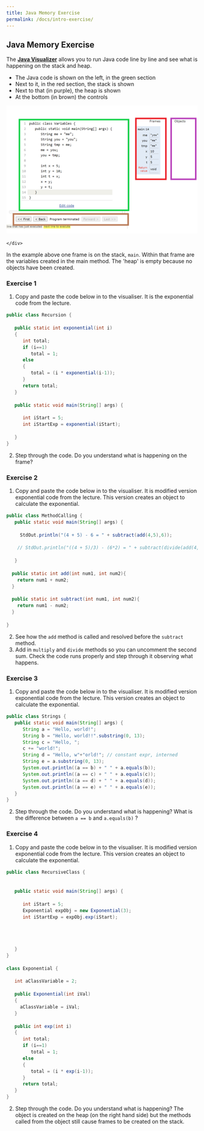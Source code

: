 ```yaml
---
title: Java Memory Exercise
permalink: /docs/intro-exercise/
---
```


## Java Memory Exercise

The [**Java Visualizer**](https://cscircles.cemc.uwaterloo.ca/java_visualize/#) allows you to run Java code line by line and see what is happening on the stack and heap. 

<div class="row">
    <div class="col-md-6">    
    <ul>
<li>The Java code is shown on the left, in the green section</li>
<li>Next to it, in the red section, the stack is shown</li>
<li>Next to that (in purple), the heap is shown</li>
<li>At the bottom (in brown) the controls</li>
</ul>
    </div>
    <div class="col-md-6">
<img src="/assets/img/javavis1.png" alt="Java Visualizer">

    </div>
</div>

In the example above one frame is on the stack, `main`. Within that frame are the variables created in the main method. The 'heap' is empty because no objects have been created.  

### Exercise 1

1. Copy and paste the code below in to the visualiser. It is the exponential code from the lecture. 

```java
public class Recursion {
   
   public static int exponential(int i) 
   {  
      int total;
      if (i==1)
         total = 1;
      else
      {
         total = (i * exponential(i-1));    
      }
      return total;
   } 
   
   public static void main(String[] args) {
      
      int iStart = 5;
      int iStartExp = exponential(iStart);
      
   }
}
```

2. Step through the code. Do you understand what is happening on the frame?

### Exercise 2

1. Copy and paste the code below in to the visualiser. It is modified version exponential code from the lecture. This version creates an object to calculate the exponential.  

```java
public class MethodCalling {
   public static void main(String[] args) {
      
     StdOut.println("(4 + 5) - 6 = " + subtract(add(4,5),6));

    // StdOut.println("((4 + 5)/3) - (6*2) = " + subtract(divide(add(4,5),3),multiply(6,2)));

   }
   
  public static int add(int num1, int num2){
    return num1 + num2;
  }

  public static int subtract(int num1, int num2){
    return num1 - num2;
  }

}
```

2. See how the `add` method is called and resolved before the `subtract` method. 
3. Add in `multiply` and `divide` methods so you can uncomment the second sum. Check the code runs properly and step through it observing what happens.



### Exercise 3

1. Copy and paste the code below in to the visualiser. It is modified version exponential code from the lecture. This version creates an object to calculate the exponential.  

```java
public class Strings {
   public static void main(String[] args) { 
      String a = "Hello, world!";
      String b = "Hello, world!!".substring(0, 13);
      String c = "Hello, ";
      c += "world!";
      String d = "Hello, w"+"orld!"; // constant expr, interned
      String e = a.substring(0, 13);
      System.out.println((a == b) + " " + a.equals(b));
      System.out.println((a == c) + " " + a.equals(c));
      System.out.println((a == d) + " " + a.equals(d));
      System.out.println((a == e) + " " + a.equals(e));
   }
}
```

2. Step through the code. Do you understand what is happening? What is the difference between `a == b` and `a.equals(b)` ?


### Exercise 4

1. Copy and paste the code below in to the visualiser. It is modified version exponential code from the lecture. This version creates an object to calculate the exponential.  

```java
public class RecursiveClass {
   
   
   public static void main(String[] args) {
      
      int iStart = 5;
      Exponential expObj = new Exponential(3);
      int iStartExp = expObj.exp(iStart);
         
      
         
      
   }
}

class Exponential {
   
   int aClassVariable = 2;
   
   public Exponential(int iVal)
   {
     aClassVariable = iVal;
   }

   public int exp(int i) 
   {  
      int total;
      if (i==1)
         total = 1;
      else
      {
         total = (i * exp(i-1));    
      }
      return total;
   }  
}
```

2. Step through the code. Do you understand what is happening? The object is created on the heap (on the right hand side) but the methods called from the object still cause frames to be created on the stack.  

